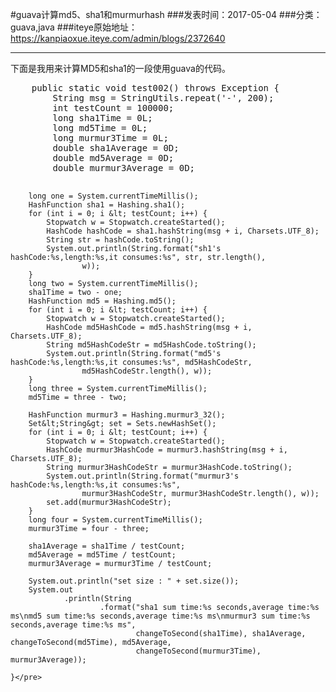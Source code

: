#guava计算md5、sha1和murmurhash
###发表时间：2017-05-04
###分类：guava,java
###iteye原始地址：<a href="https://kanpiaoxue.iteye.com/admin/blogs/2372640" target="_blank">https://kanpiaoxue.iteye.com/admin/blogs/2372640</a>

---

<div class="iteye-blog-content-contain" style="font-size: 14px;"> 
 <p>下面是我用来计算MD5和sha1的一段使用guava的代码。</p> 
 <pre name="code" class="java">    public static void test002() throws Exception {
        String msg = StringUtils.repeat('-', 200);
        int testCount = 100000;
        long sha1Time = 0L;
        long md5Time = 0L;
        long murmur3Time = 0L;
        double sha1Average = 0D;
        double md5Average = 0D;
        double murmur3Average = 0D;

        long one = System.currentTimeMillis();
        HashFunction sha1 = Hashing.sha1();
        for (int i = 0; i &lt; testCount; i++) {
            Stopwatch w = Stopwatch.createStarted();
            HashCode hashCode = sha1.hashString(msg + i, Charsets.UTF_8);
            String str = hashCode.toString();
            System.out.println(String.format("sh1's hashCode:%s,length:%s,it consumes:%s", str, str.length(),
                    w));
        }
        long two = System.currentTimeMillis();
        sha1Time = two - one;
        HashFunction md5 = Hashing.md5();
        for (int i = 0; i &lt; testCount; i++) {
            Stopwatch w = Stopwatch.createStarted();
            HashCode md5HashCode = md5.hashString(msg + i, Charsets.UTF_8);
            String md5HashCodeStr = md5HashCode.toString();
            System.out.println(String.format("md5's hashCode:%s,length:%s,it consumes:%s", md5HashCodeStr,
                    md5HashCodeStr.length(), w));
        }
        long three = System.currentTimeMillis();
        md5Time = three - two;

        HashFunction murmur3 = Hashing.murmur3_32();
        Set&lt;String&gt; set = Sets.newHashSet();
        for (int i = 0; i &lt; testCount; i++) {
            Stopwatch w = Stopwatch.createStarted();
            HashCode murmur3HashCode = murmur3.hashString(msg + i, Charsets.UTF_8);
            String murmur3HashCodeStr = murmur3HashCode.toString();
            System.out.println(String.format("murmur3's hashCode:%s,length:%s,it consumes:%s",
                    murmur3HashCodeStr, murmur3HashCodeStr.length(), w));
            set.add(murmur3HashCodeStr);
        }
        long four = System.currentTimeMillis();
        murmur3Time = four - three;

        sha1Average = sha1Time / testCount;
        md5Average = md5Time / testCount;
        murmur3Average = murmur3Time / testCount;

        System.out.println("set size : " + set.size());
        System.out
                .println(String
                        .format("sha1 sum time:%s seconds,average time:%s ms\nmd5 sum time:%s seconds,average time:%s ms\nmurmur3 sum time:%s seconds,average time:%s ms",
                                changeToSecond(sha1Time), sha1Average, changeToSecond(md5Time), md5Average,
                                changeToSecond(murmur3Time), murmur3Average));

    }</pre> 
 <p>&nbsp;</p> 
</div>